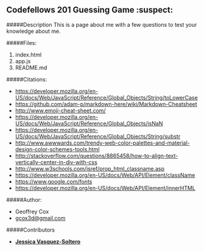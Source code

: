 ## **Codefellows 201 Guessing Game** :suspect:

#####Description
This is a page about me with a few questions to test your knowledge about me.

#####Files:
1. index.html
2. app.js
3. README.md

#####Citations:
* https://developer.mozilla.org/en-US/docs/Web/JavaScript/Reference/Global_Objects/String/toLowerCase
* https://github.com/adam-p/markdown-here/wiki/Markdown-Cheatsheet
* http://www.emoji-cheat-sheet.com/
* https://developer.mozilla.org/en-US/docs/Web/JavaScript/Reference/Global_Objects/isNaN
* https://developer.mozilla.org/en-US/docs/Web/JavaScript/Reference/Global_Objects/String/substr
* http://www.awwwards.com/trendy-web-color-palettes-and-material-design-color-schemes-tools.html
* http://stackoverflow.com/questions/8865458/how-to-align-text-vertically-center-in-div-with-css
* http://www.w3schools.com/jsref/prop_html_classname.asp
* https://developer.mozilla.org/en-US/docs/Web/API/Element/className
* https://www.google.com/fonts
* https://developer.mozilla.org/en-US/docs/Web/API/Element/innerHTML

#####Author:
* Geoffrey Cox
* gcox3d@gmail.com

#####Contributors
* [**Jessica Vasquez-Soltero**](https://github.com/jessicamvs/guessingGame)
